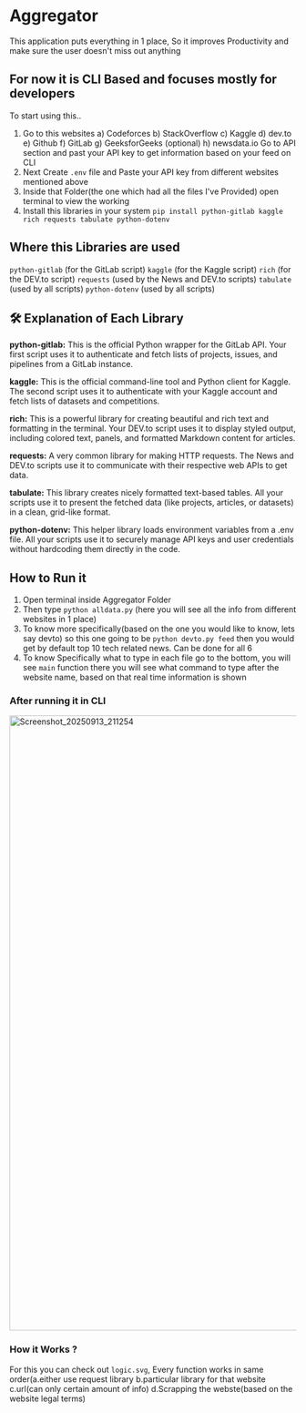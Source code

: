 # Aggregator
This application puts everything in 1 place, So it improves Productivity and make sure the user doesn't miss out anything

## For now it is CLI Based and focuses mostly for developers
To start using this..
1) Go to this websites
   a) Codeforces b) StackOverflow c) Kaggle d) dev.to e) Github f) GitLab g) GeeksforGeeks (optional) h) newsdata.io
 Go to API section and past your API key to get information based on your feed on CLI
2) Next Create `.env` file and Paste your API key from different websites mentioned above
3) Inside that Folder(the one which had all the files I've Provided) open terminal to view the working
4) Install this libraries in your system `pip install python-gitlab kaggle rich requests tabulate python-dotenv`

## Where this Libraries are used
`python-gitlab` (for the GitLab script)
`kaggle` (for the Kaggle script)
`rich` (for the DEV.to script)
`requests` (used by the News and DEV.to scripts)
`tabulate` (used by all scripts)
`python-dotenv` (used by all scripts)

## 🛠️ Explanation of Each Library
**python-gitlab:** This is the official Python wrapper for the GitLab API. Your first script uses it to authenticate and fetch lists of projects, issues, and pipelines from a GitLab instance.

**kaggle:** This is the official command-line tool and Python client for Kaggle. The second script uses it to authenticate with your Kaggle account and fetch lists of datasets and competitions.

**rich:** This is a powerful library for creating beautiful and rich text and formatting in the terminal. Your DEV.to script uses it to display styled output, including colored text, panels, and formatted Markdown content for articles.

**requests:** A very common library for making HTTP requests. The News and DEV.to scripts use it to communicate with their respective web APIs to get data.

**tabulate:** This library creates nicely formatted text-based tables. All your scripts use it to present the fetched data (like projects, articles, or datasets) in a clean, grid-like format.

**python-dotenv:** This helper library loads environment variables from a .env file. All your scripts use it to securely manage API keys and user credentials without hardcoding them directly in the code.

## How to Run it
1) Open terminal inside Aggregator Folder
2) Then type `python alldata.py` (here you will see all the info from different websites in 1 place)
3) To know more specifically(based on the one you would like to know, lets say devto) so this one going to be `python devto.py feed` then you would get by default top 10 tech related news. Can be done for all 6
4) To know Specifically what to type in each file go to the bottom, you will see `main` function there you will see what command to type after the website name, based on that real time information is shown

### After running it in CLI
<img width="1920" height="1080" alt="Screenshot_20250913_211254" src="https://github.com/user-attachments/assets/bb843f7b-dd98-41f3-a4a8-586c2abc5312" />

### How it Works ?
For this you can check out `logic.svg`, Every function works in same order(a.either use request library b.particular library for that website c.url(can only certain amount of info) d.Scrapping the webste(based on the website legal terms)


